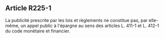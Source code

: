 Article R225-1
----
La publicité prescrite par les lois et règlements ne constitue pas, par
elle-même, un appel public à l'épargne au sens des articles L. 411-1 et L. 412-1
du code monétaire et financier.
